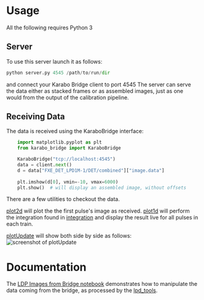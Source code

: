 


Usage
=====
All the following requires Python 3

Server
------

To use this server launch it as follows:

```python
python server.py 4545 /path/to/run/dir
```
and connect your Karabo Bridge client to port 4545
The server can serve the data either as stacked frames or as assembled
images, just as one would from the output of the calibration pipeline.


Receiving Data
--------------
The data is received using the KaraboBridge interface:

```python
    import matplotlib.pyplot as plt
    from karabo_bridge import KaraboBridge

    KaraboBridge("tcp://localhost:4545")
    data = client.next()
    d = data["FXE_DET_LPD1M-1/DET/combined"]["image.data"]
    
    plt.imshow(d[0], vmin=-10, vmax=6000)
    plt.show()  # will display an assembled image, without offsets
```

There are a few utilities to checkout the data.

[plot2d](plotUpdateFromThread2d.py) will plot the the first pulse's image as received.
[plot1d](plotUpdateFromThread2d.py) will perform the integration found in [integration](integration.py) and display the result live for all pulses in each train.

[plotUpdate](plotUpdate.py) will show both side by side as follows:
![screenshot of plotUpdate](plotUpdate.png)

Documentation
=============
The [LDP Images from Bridge notebook](HowTo.ipynb) demonstrates
how to manipulate the data coming from the bridge, as processed
by the [lpd_tools](lpd_tools.py).
